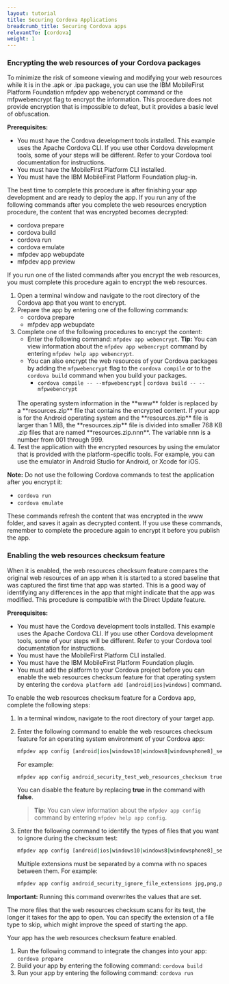 ```yaml
---
layout: tutorial
title: Securing Cordova Applications
breadcrumb_title: Securing Cordova apps
relevantTo: [cordova]
weight: 1
---
```


### Encrypting the web resources of your Cordova packages
To minimize the risk of someone viewing and modifying your web resources while it is in the .apk or .ipa package, you can use the IBM MobileFirst Platform Foundation mfpdev app webencrypt command or the mfpwebencrypt flag to encrypt the information. This procedure does not provide encryption that is impossible to defeat, but it provides a basic level of obfuscation.

**Prerequisites:**

* You must have the Cordova development tools installed. This example uses the Apache Cordova CLI. If you use other Cordova development tools, some of your steps will be different. Refer to your Cordova tool documentation for instructions.
* You must have the MobileFirst Platform CLI installed.
* You must have the IBM MobileFirst Platform Foundation plug-in.

The best time to complete this procedure is after finishing your app development and are ready to deploy the app. If you run any of the following commands after you complete the web resources encryption procedure, the content that was encrypted becomes decrypted:

* cordova prepare
* cordova build
* cordova run
* cordova emulate
* mfpdev app webupdate
* mfpdev app preview

If you run one of the listed commands after you encrypt the web resources, you must complete this procedure again to encrypt the web resources.

1. Open a terminal window and navigate to the root directory of the Cordova app that you want to encrypt.
2. Prepare the app by entering one of the following commands:
    - cordova prepare
    - mfpdev app webupdate
3. Complete one of the following procedures to encrypt the content:
    - Enter the following command: `mfpdev app webencrypt`. **Tip:** You can view information about the `mfpdev app webencrypt` command by entering `mfpdev help app webencrypt`.
    - You can also encrypt the web resources of your Cordova packages by adding the `mfpwebencrypt` flag to the `cordova compile` or to the `cordova build` command when you build your packages.
        - `cordova compile -- --mfpwebencrypt` | `cordova build -- --mfpwebencrypt`
    <br/>
    The operating system information in the **www** folder is replaced by a **resources.zip** file that contains the encrypted content.  
    If your app is for the Android operating system and the **resources.zip** file is larger than 1 MB, the **resources.zip** file is divided into smaller 768 KB .zip files that are named **resources.zip.nnn**. The variable nnn is a number from 001 through 999.
4. Test the application with the encrypted resources by using the emulator that is provided with the platform-specific tools. For example, you can use the emulator in Android Studio for Android, or Xcode for iOS.

**Note:** Do not use the following Cordova commands to test the application after you encrypt it:

* `cordova run`
* `cordova emulate`

These commands refresh the content that was encrypted in the www folder, and saves it again as decrypted content. If you use these commands, remember to complete the procedure again to encrypt it before you publish the app.



### Enabling the web resources checksum feature
When it is enabled, the web resources checksum feature compares the original web resources of an app when it is started to a stored baseline that was captured the first time that app was started. This is a good way of identifying any differences in the app that might indicate that the app was modified. This procedure is compatible with the Direct Update feature.

**Prerequisites:**

* You must have the Cordova development tools installed. This example uses the Apache Cordova CLI. If you use other Cordova development tools, some of your steps will be different. Refer to your Cordova tool documentation for instructions.
* You must have the MobileFirst Platform CLI installed. 
* You must have the IBM MobileFirst Platform Foundation plugin.
* You must add the platform to your Cordova project before you can enable the web resources checksum feature for that operating system by entering the `cordova platform add [android|ios|windows]` command.

To enable the web resources checksum feature for a Cordova app, complete the following steps:

1. In a terminal window, navigate to the root directory of your target app.
2. Enter the following command to enable the web resources checksum feature for an operating system environment of your Cordova app:

    ```bash
    mfpdev app config [android|ios|windows10|windows8|windowsphone8]_security_test_web_resources_checksum true
    ```

    For example:  
    
    ```bash
    mfpdev app config android_security_test_web_resources_checksum true
    ```

    You can disable the feature by replacing **true** in the command with **false**.
   
    > **Tip:** You can view information about the `mfpdev app config` command by entering `mfpdev help app config`.
    
3. Enter the following command to identify the types of files that you want to ignore during the checksum test:

    ```bash
    mfpdev app config [android|ios|windows10|windows8|windowsphone8]_security_ignore_file_extensions [ file_extension1,file_extension2 ]
    ```
    
    Multiple extensions must be separated by a comma with no spaces between them. For example:
    
    ```bash
    mfpdev app config android_security_ignore_file_extensions jpg,png,pdf
    ```
    
**Important:** Running this command overwrites the values that are set.

The more files that the web resources checksum scans for its test, the longer it takes for the app to open. You can specify the extension of a file type to skip, which might improve the speed of starting the app.

Your app has the web resources checksum feature enabled.

1. Run the following command to integrate the changes into your app: `cordova prepare`
2. Build your app by entering the following command: `cordova build`
3. Run your app by entering the following command: `cordova run`
